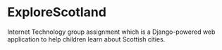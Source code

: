 # ExploreScotland
Internet Technology group assignment which is a Django-powered web application to help children learn about Scottish cities.
